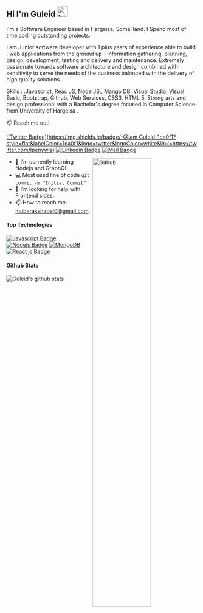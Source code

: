## Hi I'm Guleid <img src="https://user-images.githubusercontent.com/1303154/88677602-1635ba80-d120-11ea-84d8-d263ba5fc3c0.gif" width="28px" alt="hi">

I'm a Software Engineer based in Hargeisa, Somaliland. I Spend most of time coding outstanding projects.

I am Junior software developer with 1 plus years of experience able to build . web applications from the ground up - information gathering, planning, design, development, testing and delivery and maintenance. Extremely passionate towards software architecture and design combined with sensitivity to serve the needs of the business balanced with the delivery of high quality solutions.

Skills : .Javascript, Reac JS, Node JS., Mango DB, Visual Studio, Visual Basic, Bootstrap, Github, Web Services, CSS3, HTML 5. Strong arts and design professional with a Bachelor's degree focused in Computer Science from University of Hargeisa .

:mailbox: Reach me out!

[![Twitter Badge](https://img.shields.io/badge/-@Iam Guleid-1ca0f1?style=flat&labelColor=1ca0f1&logo=twitter&logoColor=white&link=https://twitter.com/Ipenywis)](https://twitter.com/GuleidAbdi12) [![Linkedin Badge](https://img.shields.io/badge/-Guleid-0e76a8?style=flat&labelColor=0e76a8&logo=linkedin&logoColor=white)](https://www.linkedin.com/in/guleid-abdi-566a83177/) [![Mail Badge](https://img.shields.io/badge/-Mubarak-c0392b?style=flat&labelColor=c0392b&logo=gmail&logoColor=white)](mailto:guleidac@gmail.com)

<img width="55%" align="right" alt="Github" src="https://raw.githubusercontent.com/onimur/.github/master/.resources/git-header.svg" />
<!-- TODO: Add last video link -->

- 🔭 I’m currently learning Nodejs and GraphQL
- :computer: Most used line of code `git commit -m "Initial Commit"`
- 🤔 I’m looking for help with Frontend sides.
- 📫 How to reach me: mubarakshabel0@gmail.com.

#### Top Technologies

<!-- TODO: Make technologies links takes you to repositories -->

[![Javascript Badge](https://img.shields.io/badge/-Typescript-007acc?style=for-the-badge&labelColor=black&logo=typescript&logoColor=007acc)](#) [![Nodejs Badge](https://img.shields.io/badge/-Nodejs-3C873A?style=for-the-badge&labelColor=black&logo=node.js&logoColor=3C873A)](#) [![MongoDB](https://img.shields.io/badge/-GraphQl-e535ab?style=for-the-badge&labelColor=black&logo=graphql&logoColor=e535ab)](#) [![React js Badge](https://img.shields.io/badge/-Flutter-3F79AC?style=for-the-badge&labelColor=black&logo=flutter&logoColor=3F79AC)](#)

#### Github Stats

![Guleid's github stats](https://github-readme-stats.vercel.app/api?username=GuleidAbdi&count_private=true&theme=tokyonight&hide=contribs,prs)
